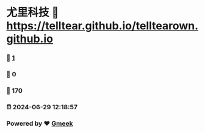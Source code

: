# 尤里科技 :link: https://telltear.github.io/telltearown.github.io 
### :page_facing_up: [1](https://telltear.github.io/telltearown.github.io/tag.html) 
### :speech_balloon: 0 
### :hibiscus: 170 
### :alarm_clock: 2024-06-29 12:18:57 
### Powered by :heart: [Gmeek](https://github.com/Meekdai/Gmeek)
